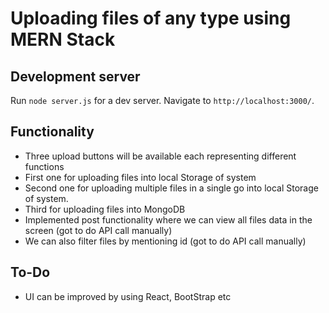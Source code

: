 # Uploading files of any type using MERN Stack



## Development server

Run `node server.js` for a dev server. Navigate to `http://localhost:3000/`.

## Functionality
* Three upload buttons will be available each representing different functions
* First one for uploading files into local Storage of system
* Second one for uploading multiple files in a single go into local Storage of system.
* Third for uploading files into MongoDB 
* Implemented post functionality where we can view all files data in the screen (got to do API call manually)
* We can also filter files by mentioning id (got to do API call manually)


## To-Do
* UI can be improved by using React, BootStrap etc